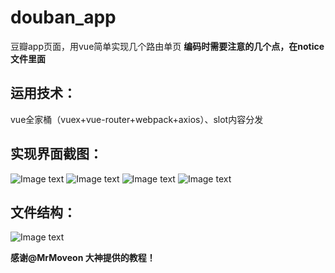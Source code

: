 # douban_app
豆瓣app页面，用vue简单实现几个路由单页
**编码时需要注意的几个点，在notice文件里面**<br>
  
  
运用技术：
------
vue全家桶（vuex+vue-router+webpack+axios）、slot内容分发
  
  

实现界面截图：
------

![Image text](https://raw.githubusercontent.com/simon9124/douban_app/master/%E6%88%AA%E5%9B%BE/1.jpg)
![Image text](https://raw.githubusercontent.com/simon9124/douban_app/master/%E6%88%AA%E5%9B%BE/3.jpg)
![Image text](https://raw.githubusercontent.com/simon9124/douban_app/master/%E6%88%AA%E5%9B%BE/4.jpg)
![Image text](https://raw.githubusercontent.com/simon9124/douban_app/master/%E6%88%AA%E5%9B%BE/5.jpg)

文件结构：
------

![Image text](https://raw.githubusercontent.com/simon9124/douban_app/master/%E6%88%AA%E5%9B%BE/%E6%96%87%E4%BB%B6%E7%BB%93%E6%9E%84.jpg)
  
**感谢@MrMoveon 大神提供的教程！**<br>
